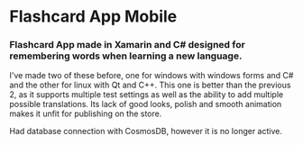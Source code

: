 # Flashcard App Mobile

### Flashcard App made in Xamarin and C# designed for remembering words when learning a new language.

I've made two of these before, one for windows with windows forms and C# and the other for linux with Qt and C++. This one is better than the previous 2, as it supports multiple test settings as well as the ability to add multiple possible translations. Its lack of good looks, polish and smooth animation makes it unfit for publishing on the store.

Had database connection with CosmosDB, however it is no longer active.
